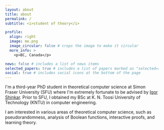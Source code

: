 ```yaml
---
layout: about
title: about
permalink: /
subtitle: <i>student of theory</i>

profile:
  align: right
  image: me.png
  image_circular: false # crops the image to make it circular
  more_info: >
    <p>BC, Canada</p>

news: false # includes a list of news items
selected_papers: true # includes a list of papers marked as "selected={true}"
social: true # includes social icons at the bottom of the page
---
```


I'm a third-year PhD student in theoretical computer science at Simon Fraser University (SFU) where I'm extremely fortunate to be advised by [Igor Shinkar](https://www.cs.sfu.ca/~ishinkar/). Prior to SFU, I obtained my BSc at K. N. Toosi University of Technology (KNTU) in computer engineering.

I am interested in various areas of theoretical computer science, such as pseudorandomness, analysis of Boolean functions, interactive proofs, and learning theory.
